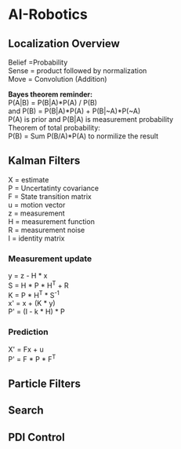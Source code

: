 # AI-Robotics

## Localization Overview
Belief =Probability  
Sense = product followed by normalization  
Move = Convolution (Addition) 

**Bayes theorem reminder:**  
P(A|B) = P(B|A)*P(A) / P(B)  
 and P(B) = P(B|A)*P(A) + P(B|~A)*P(~A)  
P(A) is prior and P(B|A) is measurement probability  
Theorem of total probability:  
P(B) = Sum P(B/A)*P(A) to normilize the result  

## Kalman Filters

X = estimate  
P = Uncertatinty covariance  
F = State transition matrix  
u = motion vector  
z = measurement  
H = measurement function  
R = measurement noise  
I = identity matrix  
### Measurement update  
y = z - H * x  
S = H * P * H<sup>T</sup> + R   
K = P * H<sup>T</sup> * S<sup>-1</sup>  
x' = x + (K * y)  
P' = (I - k * H) * P
### Prediction
X' = Fx + u  
P' = F * P * F<sup>T</sup> 

## Particle Filters

## Search

## PDI Control
